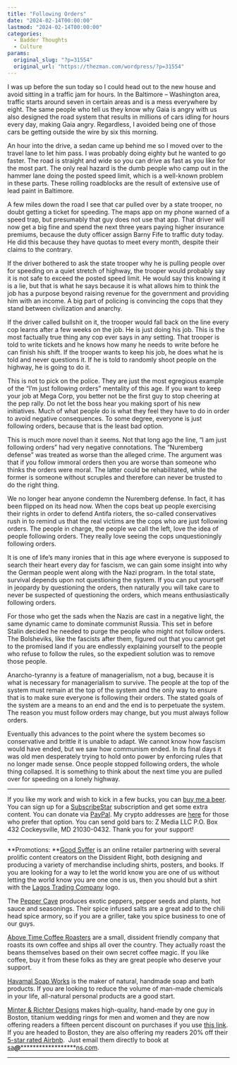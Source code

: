 ```yaml
---
title: "Following Orders"
date: "2024-02-14T00:00:00"
lastmod: "2024-02-14T00:00:00"
categories:
  - Badder Thoughts
  - Culture
params:
  original_slug: "?p=31554"
  original_url: "https://thezman.com/wordpress/?p=31554"
---
```


I was up before the sun today so I could head out to the new house and
avoid sitting in a traffic jam for hours. In the Baltimore – Washington
area, traffic starts around seven in certain areas and is a mess
everywhere by eight. The same people who tell us they know why Gaia is
angry with us also designed the road system that results in millions of
cars idling for hours every day, making Gaia angry. Regardless, I
avoided being one of those cars be getting outside the wire by six this
morning.

An hour into the drive, a sedan came up behind me so I moved over to the
travel lane to let him pass. I was probably doing eighty but he wanted
to go faster. The road is straight and wide so you can drive as fast as
you like for the most part. The only real hazard is the dumb people who
camp out in the hammer lane doing the posted speed limit, which is a
well-known problem in these parts. These rolling roadblocks are the
result of extensive use of lead paint in Baltimore.

A few miles down the road I see that car pulled over by a state trooper,
no doubt getting a ticket for speeding. The maps app on my phone warned
of a speed trap, but presumably that guy does not use that app. That
driver will now get a big fine and spend the next three years paying
higher insurance premiums, because the duty officer assign Barny Fife to
traffic duty today. He did this because they have quotas to meet every
month, despite their claims to the contrary.

If the driver bothered to ask the state trooper why he is pulling people
over for speeding on a quiet stretch of highway, the trooper would
probably say it is not safe to exceed the posted speed limit. He would
say this knowing it is a lie, but that is what he says because it is
what allows him to think the job has a purpose beyond raising revenue
for the government and providing him with an income. A big part of
policing is convincing the cops that they stand between civilization and
anarchy.

If the driver called bullshit on it, the trooper would fall back on the
line every cop learns after a few weeks on the job. He is just doing his
job. This is the most factually true thing any cop ever says in any
setting. That trooper is told to write tickets and he knows how many he
needs to write before he can finish his shift. If the trooper wants to
keep his job, he does what he is told and never questions it. If he is
told to randomly shoot people on the highway, he is going to do it.

This is not to pick on the police. They are just the most egregious
example of the “I’m just following orders” mentality of this age. If you
want to keep your job at Mega Corp, you better not be the first guy to
stop cheering at the pep rally. Do not let the boss hear you making
sport of his new initiatives. Much of what people do is what they feel
they have to do in order to avoid negative consequences. To some degree,
everyone is just following orders, because that is the least bad option.

This is much more novel than it seems. Not that long ago the line, “I am
just following orders” had very negative connotations. The “Nuremberg
defense” was treated as worse than the alleged crime. The argument was
that if you follow immoral orders then you are worse than someone who
thinks the orders were moral. The latter could be rehabilitated, while
the former is someone without scruples and therefore can never be
trusted to do the right thing.

We no longer hear anyone condemn the Nuremberg defense. In fact, it has
been flipped on its head now. When the cops beat up people exercising
their rights in order to defend Antifa rioters, the so-called
conservatives rush in to remind us that the real victims are the cops
who are just following orders. The people in charge, the people we call
the left, love the idea of people following orders. They really love
seeing the cops unquestioningly following orders.

It is one of life’s many ironies that in this age where everyone is
supposed to search their heart every day for fascism, we can gain some
insight into why the German people went along with the Nazi program. In
the total state, survival depends upon not questioning the system. If
you can put yourself in jeopardy by questioning the orders, then
naturally you will take care to never be suspected of questioning the
orders, which means enthusiastically following orders.

For those who get the sads when the Nazis are cast in a negative light,
the same dynamic came to dominate communist Russia. This set in before
Stalin decided he needed to purge the people who might not follow
orders. The Bolsheviks, like the fascists after them, figured out that
you cannot get to the promised land if you are endlessly explaining
yourself to the people who refuse to follow the rules, so the expedient
solution was to remove those people.

Anarcho-tyranny is a feature of managerialism, not a bug, because it is
what is necessary for managerialism to survive. The people at the top of
the system must remain at the top of the system and the only way to
ensure that is to make sure everyone is following their orders. The
stated goals of the system are a means to an end and the end is to
perpetuate the system. The reason you must follow orders may change, but
you must always follow orders.

Eventually this advances to the point where the system becomes so
conservative and brittle it is unable to adapt. We cannot know how
fascism would have ended, but we saw how communism ended. In its final
days it was old men desperately trying to hold onto power by enforcing
rules that no longer made sense. Once people stopped following orders,
the whole thing collapsed. It is something to think about the next time
you are pulled over for speeding on a lonely highway.

------------------------------------------------------------------------

If you like my work and wish to kick in a few bucks, you can
<a href="https://www.buymeacoffee.com/mujolulu" rel="noopener"
target="_blank">buy me a beer</a>. You can sign up for a
<a href="https://www.subscribestar.com/the-z-blog" rel="noopener"
target="_blank">SubscribeStar</a> subscription and get some extra
content. You can donate via <a
href="https://www.paypal.com/donate/?cmd=_s-xclick&amp;hosted_button_id=UDAS2Q8JYA6CN&amp;source=url"
rel="noopener" target="_blank">PayPal</a>. My crypto addresses are
<a href="https://thezman.com/wordpress/?page_id=22713" rel="noopener"
target="_blank">here</a> for those who prefer that option. You can send
gold bars to: Z Media LLC P.O. Box 432 Cockeysville, MD 21030-0432.
Thank you for your support!

------------------------------------------------------------------------

**Promotions: **<a href="https://goodsvffer.com/" rel="noopener" target="_blank">Good
Svffer</a> is an online retailer partnering with several prolific
content creators on the Dissident Right, both designing and producing a
variety of merchandise including shirts, posters, and books. If you are
looking for a way to let the world know you are one of us without
letting the world know you are one one is us, then you should but a
shirt with the
<a href="https://goodsvffer.com/products/lagos-trading-company"
rel="noopener" target="_blank">Lagos Trading Company</a> logo.

The <a href="https://peppercave.com/shop/ols/products" rel="noopener"
target="_blank">Pepper Cave</a> produces exotic peppers, pepper seeds
and plants, hot sauce and seasonings. Their spice infused salts are a
great add to the chili head spice armory, so if you are a griller, take
you spice business to one of our guys.

<a href="https://abovetimecoffee.com/" rel="noopener"
target="_blank">Above Time Coffee Roasters</a> are a small, dissident
friendly company that roasts its own coffee and ships all over the
country. They actually roast the beans themselves based on their own
secret coffee magic. If you like coffee, buy it from these folks as they
are great people who deserve your support.

<a href="https://havamalsoapworks.com/" rel="noopener"
target="_blank">Havamal Soap Works</a> is the maker of natural, handmade
soap and bath products. If you are looking to reduce the volume of
man-made chemicals in your life, all-natural personal products are a
good start.

<a href="https://www.minterandrichterdesigns.com/"
rel="noreferrer nofollow noopener" target="_blank">Minter &amp; Richter
Designs</a> makes high-quality, hand-made by one guy in Boston, titanium
wedding rings for men and women and they are now offering readers a
fifteen percent discount on purchases if you use
<a href="https://www.minterandrichterdesigns.com/discount/ZMAN"
rel="noreferrer nofollow noopener" target="_blank">this link</a>.
<span class="highlight"><span class="colour"><span class="font"><span class="size">If
you are headed to Boston, they are also offering my readers 20% off
their <a
href="https://www.airbnb.com/users/7988017/listings?user_id=7988017&amp;s=3"
rel="noopener noreferrer" target="_blank">5-star rated Airbnb</a>.  Just
email them directly to book at
<a href="mailto:sa***@*********************ns.com"
data-original-string="OUXs9N0SU5uY1LbAX0KkSg==cb7Uqqx1e/mCUi2c15wkkSLzBZsAh8E7EY1eYatz0sRgoWjcnQF0skBeHY9LMVb4g1I"><span
class="apbct-email-encoder"
data-original-string="ivo5lo69YjRRCJCjXJMi7w==cb7Js98ArKf0GhUDW6ADt1VHqR4bqeXS/iBzf5/pasJLI9zpmuhCs468Zj70+STKDdL"
title="This contact has been encoded by Anti-Spam by CleanTalk. Click to decode. To finish the decoding make sure that JavaScript is enabled in your browser.">sa<span
class="apbct-blur">***</span>@<span
class="apbct-blur">*********************</span>ns.com</span></a>.</span></span></span></span>

------------------------------------------------------------------------
